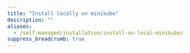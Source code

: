 ```yaml
---
title: "Install locally on minikube"
description: ""
aliases:
  - /self-managed/installation/install-on-local-minikube/
suppress_breadcrumb: true
---
```


<!-- Note: The self-managed docs are in a separate branch. The self-managed section in main is used for redirect purposes of the pre-LTS (circa Dec. 2024) self-managed docs -->
